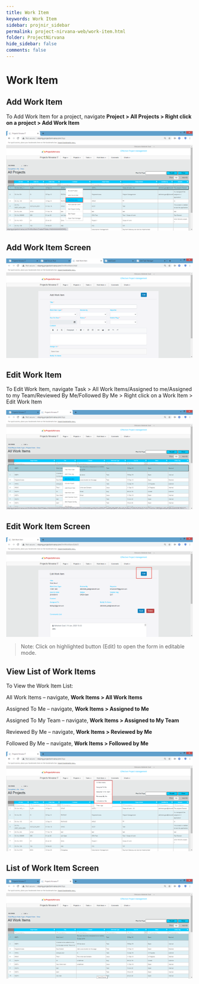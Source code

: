 ```yaml
---
title: Work Item
keywords: Work Item
sidebar: projnir_sidebar
permalink: project-nirvana-web/work-item.html
folder: ProjectNirvana
hide_sidebar: false
comments: false
---
```

# Work Item

## Add Work Item

To Add Work Item for a project, navigate **Project > All Projects > Right click on a project > Add Work Item**

![](/images/add_work_item.png)

## Add Work Item Screen

![](/images/add_work_item_screen.png)

## Edit Work Item

To Edit Work Item, navigate Task > All Work Items/Assigned to me/Assigned to my Team/Reviewed By Me/Followed By Me > Right click on a Work Item > Edit Work Item

![](/images/edit_work_item.png)

## Edit Work Item Screen

![](/images/edit_work_item_screen.png)

> Note: Click on highlighted button (Edit) to open the form in editable mode.

## View List of Work Items

To View the Work Item List:

All Work Items – navigate, **Work Items > All Work Items**

Assigned To Me – navigate, **Work Items > Assigned to Me**

Assigned To My Team – navigate, **Work Items > Assigned to My Team**

Reviewed By Me – navigate, **Work Items > Reviewed by Me**

Followed By Me – navigate, **Work Items > Followed by Me**

![](/images/list_of_work_item.png)

## List of Work Item Screen

![](/images/list_work_item_screen.png)
